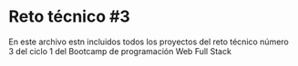 <h1>Reto técnico #3</h1>
<p>En este archivo estn incluidos todos los proyectos del reto técnico número 3 del ciclo 1 del Bootcamp de programación Web Full Stack</p>